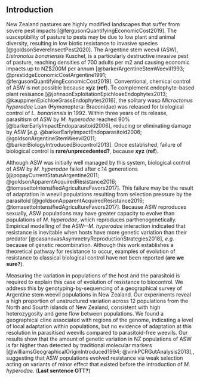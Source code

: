 ## Introduction

New Zealand pastures are highly modified landscapes that suffer from severe pest impacts [@fergusonQuantifyingEconomicCost2019].
The susceptibility of pasture to pests may be due to low plant and animal diversity, resulting in low biotic resistance to invasive species [@goldsonSevereInsectPest2020].
The Argentine stem weevil (ASW), *Listronotus bonariensis* Kuschel, is a particularly destructive invasive pest of pasture, reaching densities of 700 adults per m2 and causing economic impacts up to NZ$200M per annum [@barkerArgentineStemWeevil1993; @prestidgeEconomicCostArgentine1991; @fergusonQuantifyingEconomicCost2019].
Conventional, chemical control of ASW is not possible because **xyz** (**ref**).
To complement endophyte-based plant resisance [@johnsonExploitationEpichloaeEndophytes2013; @kauppinenEpichloeGrassEndophytes2016], the solitary wasp *Microctonus hyperodae* Loan (Hymenoptera: Braconidae) was released for biological control of *L. bonariensis* in 1992.
Within three years of its release, parasitism of ASW by *M. hyperodae* reached 90% [@barkerEarlyImpactEndoparasitoid2006], reducing or eliminating damage by ASW [*e.g.* @barkerEarlyImpactEndoparasitoid2006; @goldsonArgentineStemWeevil2011; @barkerBiologyIntroducedBiocontrol2013].
Once established, failure of biological control is **rare/unprecedented?**, because **xyz** (**ref**).

Although ASW was initially well managed by this system, biological control of ASW by *M. hyperodae* failed after c.14 generations [@popayCurrentStatusArgentine2011; @goldsonApparentAcquiredResistance2016; @tomasettoIntensifiedAgricultureFavors2017].
This failure may be the result of adaptation in weevil populations resulting from selection pressure by the parasitoid [@goldsonApparentAcquiredResistance2016; @tomasettoIntensifiedAgricultureFavors2017].
Because ASW reproduces sexually, ASW populations may have greater capacity to evolve than populations of *M. hyperodae*, which reproduces parthenogenetically.
Empirical modelling of the ASW--*M. hyperodae* interaction indicated that resistance is inevitable when hosts have more genetic variation than their predator [@casanovasAsymmetryReproductionStrategies2018], *e.g.* because of genetic recombination.
Although this work establishes a theoretical pathway for resistance to occur, examples of evolution of resistance to classical biological control have not been reported (**are we sure?**).

Measuring the variation in populations of the host and the parasitoid is required to explain this case of evolution of resistance to biocontrol.
We address this by genotyping-by-sequencing of a geographical survey of Argentine stem weevil populations in New Zealand.
Our experiments reveal a high proportion of unstructured variation across 12 populations from the North and Sourth islands of New Zealand, consistent with high heterozygosity and gene flow between populations.
We found a geographical cline associated with regions of the genome, indicating a level of local adaptation within populations, but no evidence of adaptation at this resolution in parasitised weevils compared to parasitoid-free weevils.
Our results show that the amount of genetic variation in NZ populations of ASW is far higher than detected by traditional molecular markers [@williamsGeographicalOriginIntroduced1994; @vinkPCRGutAnalysis2013],, suggesting that ASW populations evolved resistance via weak selection acting on variants of minor effect that existed before the introduction of *M. hyperodae*. (**Last sentence OTT?**)
